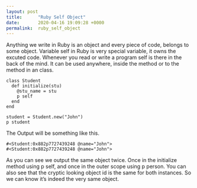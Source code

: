 ```yaml
---
layout: post
title:      "Ruby Self Object"
date:       2020-04-16 19:09:28 +0000
permalink:  ruby_self_object
---
```



Anything we write in Ruby is an object and every piece of code, belongs to some object. Variable self in Ruby is very special variable, it owns the excuted code. Whenever you read or write a program self is there in the back of the mind. It can be used anywhere,  inside the method or to the method in an class.


```
class Student
  def initialize(stu)
    @stu_name = stu
    p self
  end
end

student = Student.new("John")
p student
```

The Output will be something like this.

```
#<Student:0x882p7727439248 @name="John">
#<Student:0x882p7727439248 @name="John">
```

As you can see we output the same object twice. Once in the initialize method using p self, and once in the outer scope using p person. You can also see that the cryptic looking object id is the same for both instances. So we can know it’s indeed the very same object.
